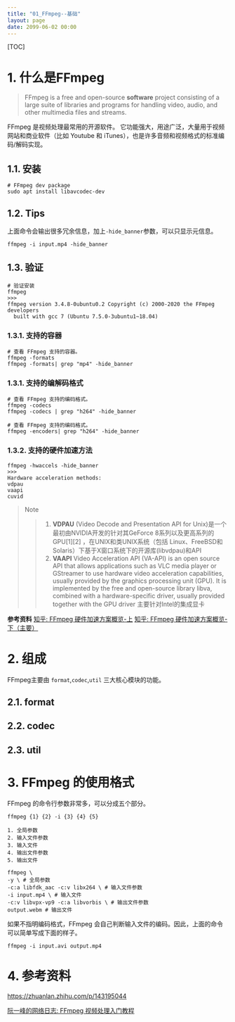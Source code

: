 ```yaml
---
title: "01_FFmpeg--基础"
layout: page
date: 2099-06-02 00:00
---
```


[TOC]

# 1. 什么是FFmpeg

> FFmpeg is a free and open-source **software** project consisting of a large suite of libraries and programs for handling video, audio, and other multimedia files and streams. 

FFmpeg 是视频处理最常用的开源软件。
它功能强大，用途广泛，大量用于视频网站和商业软件（比如 Youtube 和 iTunes），也是许多音频和视频格式的标准编码/解码实现。
## 1.1. 安装 

```shell
# FFmpeg dev package
sudo apt install libavcodec-dev
```

## 1.2. Tips

上面命令会输出很多冗余信息，加上`-hide_banner`参数，可以只显示元信息。


```shell
ffmpeg -i input.mp4 -hide_banner
```
## 1.3. 验证

```shell
# 验证安装
ffmpeg
>>>
ffmpeg version 3.4.8-0ubuntu0.2 Copyright (c) 2000-2020 the FFmpeg developers
  built with gcc 7 (Ubuntu 7.5.0-3ubuntu1~18.04)
```


### 1.3.1. 支持的容器

```shell
# 查看 FFmpeg 支持的容器。
ffmpeg -formats
ffmpeg -formats| grep "mp4" -hide_banner
```
### 1.3.1. 支持的编解码格式
```shell 
# 查看 FFmpeg 支持的编码格式。
ffmpeg -codecs 
ffmpeg -codecs | grep "h264" -hide_banner

# 查看 FFmpeg 支持的编码格式。
ffmpeg -encoders| grep "h264" -hide_banner
```
### 1.3.2. 支持的硬件加速方法

```shell
ffmpeg -hwaccels -hide_banner
>>>
Hardware acceleration methods:
vdpau
vaapi
cuvid
```
>Note
>>1. **VDPAU** (Video Decode and Presentation API for Unix)是一个最初由NVIDIA开发的针对其GeForce 8系列以及更高系列的GPU[1][2] ，在UNIX和类UNIX系统（包括 Linux、FreeBSD和Solaris）下基于X窗口系统下的开源库(libvdpau)和API
>>2.  **VAAPI** Video Acceleration API (VA-API) is an open source API that allows applications such as VLC media player or GStreamer to use hardware video acceleration capabilities, usually provided by the graphics processing unit (GPU). It is implemented by the free and open-source library libva, combined with a hardware-specific driver, usually provided together with the GPU driver 主要针对Intel的集成显卡


**参考资料**
[知乎: FFmpeg 硬件加速方案概览-上](https://zhuanlan.zhihu.com/p/40006235)
[知乎: FFmpeg 硬件加速方案概览-下（主要）](https://zhuanlan.zhihu.com/p/40020428)



# 2. 组成

FFmpeg主要由 `format`,`codec`,`util` 三大核心模块的功能。

## 2.1. format
## 2.2. codec
## 2.3. util

# 3. FFmpeg 的使用格式
FFmpeg 的命令行参数非常多，可以分成五个部分。

```shell
ffmpeg {1} {2} -i {3} {4} {5}

1. 全局参数
2. 输入文件参数
3. 输入文件
4. 输出文件参数
5. 输出文件
```

```shell
ffmpeg \
-y \ # 全局参数
-c:a libfdk_aac -c:v libx264 \ # 输入文件参数
-i input.mp4 \ # 输入文件
-c:v libvpx-vp9 -c:a libvorbis \ # 输出文件参数
output.webm # 输出文件
```

如果不指明编码格式，FFmpeg 会自己判断输入文件的编码。因此，上面的命令可以简单写成下面的样子。


```shell
ffmpeg -i input.avi output.mp4
```

# 4. 参考资料

https://zhuanlan.zhihu.com/p/143195044

[阮一峰的网络日志: FFmpeg 视频处理入门教程
](http://www.ruanyifeng.com/blog/2020/01/ffmpeg.html)